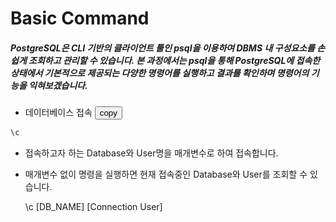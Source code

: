 # Basic Command
##### PostgreSQL은 CLI 기반의 클라이언트 툴인 psql을 이용하여 DBMS 내 구성요소를 손쉽게 조회하고 관리할 수 있습니다. 본 과정에서는 psql을 통해 PostgreSQL에 접속한 상태에서 기본적으로 제공되는 다양한 명령어를 실행하고 결과를 확인하며 명령어의 기능을 익혀보겠습니다.

* 데이터베이스 접속
<button onclick="copyCode(0)">copy</button>
```sql
\c 
```

 - 접속하고자 하는 Database와 User명을 매개변수로 하여 접속합니다.
 - 매개변수 없이 명령을 실행하면 현재 접속중인 Database와 User를 조회할 수 있습니다.
   
   \c [DB_NAME] [Connection User]

